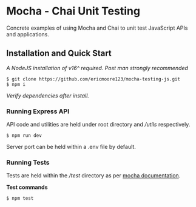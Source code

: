 # Mocha - Chai Unit Testing

Concrete examples of using Mocha and Chai to unit test JavaScript APIs and applications.

## Installation and Quick Start
*A NodeJS installation of v16^ required. Post man strongly recommended*

```
$ git clone https://github.com/ericmoore123/mocha-testing-js.git
$ npm i
```
*Verify dependencies after install.*

### Running Express API
API code and utilities are held under root directory and */utils* respectively.
```
$ npm run dev
```
Server port can be held within a .env file by default.

### Running Tests
Tests are held within the */test* directory as per [mocha documentation](https://mochajs.org/#getting-started).

**Test commands**
```
$ npm test
```





